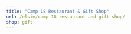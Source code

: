 ```yaml
---
title: "Camp 18 Restaurant & Gift Shop"
url: /elsie/camp-18-restaurant-and-gift-shop/
shop: gift
---
```

